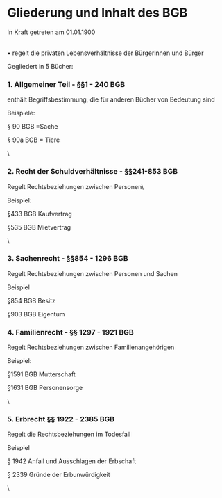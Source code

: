 # Gliederung und Inhalt des BGB

In Kraft getreten am 01.01.1900

\
• regelt die privaten Lebensverhältnisse der Bürgerinnen und Bürger

Gegliedert in 5 Bücher:



### 1. Allgemeiner Teil - §§1 - 240 BGB

enthält Begriffsbestimmung, die für anderen Bücher von Bedeutung sind&#x20;



Beispiele:

§ 90 BGB =Sache

§ 90a BGB = Tiere&#x20;

\


### 2. Recht der Schuldverhältnisse - §§241-853 BGB

Regelt Rechtsbeziehungen zwischen Personen\


Beispiel:

§433 BGB Kaufvertrag

§535 BGB Mietvertrag

\


### 3. Sachenrecht - §§854 - 1296 BGB

Regelt Rechtsbeziehungen zwischen Personen und Sachen&#x20;



Beispiel

§854 BGB Besitz&#x20;

§903 BGB Eigentum





### 4. Familienrecht - §§ 1297 - 1921 BGB

&#x20;Regelt Rechtsbeziehungen zwischen Familienangehörigen



Beispiel:

§1591 BGB Mutterschaft

§1631 BGB Personensorge

\


### 5. Erbrecht §§ 1922 - 2385 BGB

Regelt die Rechtsbeziehungen im Todesfall



Beispiel

§ 1942 Anfall und Ausschlagen der Erbschaft

§ 2339 Gründe der Erbunwürdigkeit



\
